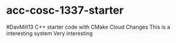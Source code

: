 # acc-cosc-1337-starter
#DavMill13
C++ starter code with CMake 
Cloud Changes
This is a interesting system
Very interesting
